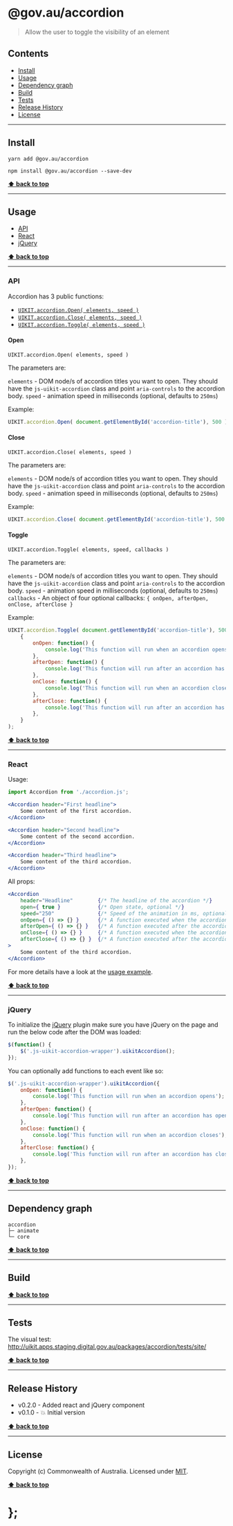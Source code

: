 @gov.au/accordion
============

> Allow the user to toggle the visibility of an element


## Contents

* [Install](#install)
* [Usage](#usage)
* [Dependency graph](#dependency-graph)
* [Build](#build)
* [Tests](#tests)
* [Release History](#release-history)
* [License](#license)


----------------------------------------------------------------------------------------------------------------------------------------------------------------


## Install


```shell
yarn add @gov.au/accordion
```

```shell
npm install @gov.au/accordion --save-dev
```


**[⬆ back to top](#contents)**


----------------------------------------------------------------------------------------------------------------------------------------------------------------


## Usage


* [API](#api)
* [React](#react)
* [jQuery](#jquery)


**[⬆ back to top](#contents)**


----------------------------------------------------------------------------------------------------------------------------------------------------------------

### API


Accordion has 3 public functions:

- [`UIKIT.accordion.Open( elements, speed )`](#open)
- [`UIKIT.accordion.Close( elements, speed )`](#close)
- [`UIKIT.accordion.Toggle( elements, speed )`](#toggle)


#### Open

`UIKIT.accordion.Open( elements, speed )`

The parameters are:

`elements` - DOM node/s of accordion titles you want to open. They should have the `js-uikit-accordion` class and point `aria-controls` to the accordion body. 
`speed` - animation speed in milliseconds (optional, defaults to `250ms`)

Example:

```js
UIKIT.accordion.Open( document.getElementById('accordion-title'), 500 );
```


#### Close

`UIKIT.accordion.Close( elements, speed )`

The parameters are:

`elements` - DOM node/s of accordion titles you want to open. They should have the `js-uikit-accordion` class and point `aria-controls` to the accordion body. 
`speed` - animation speed in milliseconds (optional, defaults to `250ms`)

Example:

```js
UIKIT.accordion.Close( document.getElementById('accordion-title'), 500 );
```


#### Toggle

`UIKIT.accordion.Toggle( elements, speed, callbacks )`

The parameters are:

`elements` - DOM node/s of accordion titles you want to open. They should have the `js-uikit-accordion` class and point `aria-controls` to the accordion body. 
`speed` - animation speed in milliseconds (optional, defaults to `250ms`)
`callbacks` - An object of four optional callbacks: `{ onOpen, afterOpen, onClose, afterClose }`

Example:

```js
UIKIT.accordion.Toggle( document.getElementById('accordion-title'), 500,
	{
		onOpen: function() {
			console.log('This function will run when an accordion opens');
		},
		afterOpen: function() {
			console.log('This function will run after an accordion has opened');
		},
		onClose: function() {
			console.log('This function will run when an accordion closes');
		},
		afterClose: function() {
			console.log('This function will run after an accordion has closed');
		},
	}
);
```


**[⬆ back to top](#contents)**


----------------------------------------------------------------------------------------------------------------------------------------------------------------


### React

Usage:

```jsx
import Accordion from './accordion.js';

<Accordion header="First headline">
	Some content of the first accordion.
</Accordion>

<Accordion header="Second headline">
	Some content of the second accordion.
</Accordion>

<Accordion header="Third headline">
	Some content of the third accordion.
</Accordion>
```

All props:

```jsx
<Accordion
	header="Headline"        {/* The headline of the accordion */}
	open={ true }            {/* Open state, optional */}
	speed="250"              {/* Speed of the animation in ms, optional */}
	onOpen={ () => {} }      {/* A function executed when the accordion opens, optional */}
	afterOpen={ () => {} }   {/* A function executed after the accordion opened, optional */}
	onClose={ () => {} }     {/* A function executed when the accordion closes, optional */}
	afterClose={ () => {} }  {/* A function executed after the accordion opened, optional */}
>
	Some content of the third accordion.
</Accordion>
```

For more details have a look at the [usage example](https://github.com/govau/uikit/tree/master/packages/accordion/tests/react/index.js).


**[⬆ back to top](#contents)**


----------------------------------------------------------------------------------------------------------------------------------------------------------------


### jQuery

To initialize the [jQuery](https://jquery.com/) plugin make sure you have jQuery on the page and run the below code after the DOM was loaded:

```js
$(function() {
	$('.js-uikit-accordion-wrapper').uikitAccordion();
});
```

You can optionally add functions to each event like so:

```js
$('.js-uikit-accordion-wrapper').uikitAccordion({
	onOpen: function() {
		console.log('This function will run when an accordion opens');
	},
	afterOpen: function() {
		console.log('This function will run after an accordion has opened');
	},
	onClose: function() {
		console.log('This function will run when an accordion closes');
	},
	afterClose: function() {
		console.log('This function will run after an accordion has closed');
	},
});
```


**[⬆ back to top](#contents)**


----------------------------------------------------------------------------------------------------------------------------------------------------------------


## Dependency graph

```shell
accordion
├─ animate
└─ core
```


**[⬆ back to top](#contents)**


----------------------------------------------------------------------------------------------------------------------------------------------------------------


## Build


**[⬆ back to top](#contents)**


----------------------------------------------------------------------------------------------------------------------------------------------------------------


## Tests

The visual test: http://uikit.apps.staging.digital.gov.au/packages/accordion/tests/site/


**[⬆ back to top](#contents)**


----------------------------------------------------------------------------------------------------------------------------------------------------------------


## Release History

* v0.2.0 - Added react and jQuery component
* v0.1.0 - 💥 Initial version


**[⬆ back to top](#contents)**


----------------------------------------------------------------------------------------------------------------------------------------------------------------


## License

Copyright (c) Commonwealth of Australia.
Licensed under [MIT](https://raw.githubusercontent.com/govau/uikit/packages/core/master/LICENSE).


**[⬆ back to top](#contents)**

# };
